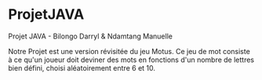 # ProjetJAVA
Projet JAVA - Bilongo Darryl &amp; Ndamtang Manuelle

Notre Projet est une version révisitée du jeu Motus.
Ce jeu de mot consiste à ce qu'un joueur doit deviner des mots en fonctions d'un nombre de lettres bien défini, choisi aléatoirement entre 6 et 10.


